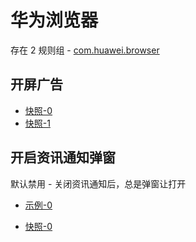 # 华为浏览器

存在 2 规则组 - [com.huawei.browser](/src/apps/com.huawei.browser.ts)

## 开屏广告

- [快照-0](https://i.gkd.li/import/12681995)
- [快照-1](https://i.gkd.li/import/13403785)

## 开启资讯通知弹窗

默认禁用 - 关闭资讯通知后，总是弹窗让打开

- [示例-0](https://m.gkd.li/87047583/3982b64a-15a7-4c0c-b179-2ed82d6ea18e)

- [快照-0](https://i.gkd.li/import/13692404)
